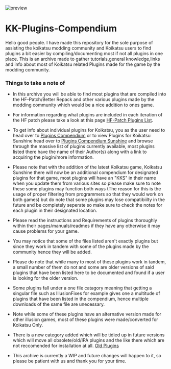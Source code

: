 ![preview](https://user-images.githubusercontent.com/70655816/92974632-ebb77b00-f49b-11ea-9cc7-806d78028131.png)
# KK-Plugins-Compendium

 Hello good people. I have made this repository for the sole purpose of assisting the koikatsu modding community and Koikatsu users to find plugins a bit easier by compiling/documenting most if not all plugins in one place. This is an archive made to gather tutorials,general knowledge,links and info about most of Koikatsu related Plugins made for the game by the modding community. 


 ### Things to take a note of
 
 - In this archive you will be able to find most plugins that are compiled into the HF-Patch/Better Repack and other various plugins made by the modding community which would be a nice addition to ones game.

 - For information regarding what plugins are included in each iteration of the HF patch please take a look at this page [HF-Patch Plugins List](https://github.com/ManlyMarco/KK-HF_Patch/blob/master/Plugin%20Readme.md).
  
 - To get info about individual plugins for Koikatsu, you as the user need to head over to [Plugins Compendium](https://github.com/Frostation/KK-Plugins-Compendium/blob/master/Plugins%20Compendium.md) or to view Plugins for Koikatsu Sunshine head over to [Plugins Compendium Sunshine](https://github.com/Frostation/KK-Plugins-Compendium/blob/master/Plugins%20Compendium%20Sunshine.md) and browse through the massive list of plugins currently available, most plugins listed there have the name of their Author(s) along with a link to acquiring the plugin/more information. 

 - Please note that with the addition of the latest Koikatsu game, Koikatsu Sunshine there will now be an additional compendium for designated plugins for that game, most plugins will have an "KKS" in their name when you update them from various sites so please make sure to note these some plugins may function both ways (The reason for this is the usage of proper filtering from programmers so that they would work on both games) but do note that some plugins may lose compatibiilty in the future and be completely seperate so make sure to check the notes for each plugin in their designated location.
 
 - Please read the instructions and Requirements of plugins thoroughly within their pages/manuals/readmes if they have any otherwise it may cause problems for your game.

 - You may notice that some of the files listed aren't exactly plugins but since they work in tandem with some of the plugins made by the community hence they will be added.
 
 - Please do note that while many to most of these plugins work in tandem, a small number of them do not and some are older versions of said plugins that have been listed here to be documented and found if a user is looking for the older version.

 - Some plugins fall under a one file catagory meaning that getting a singular file such as IllusionFixes for example gives one a multitude of plugins that have been listed in the compendium, hence multiple downloads of the same file are unecessary. 

 - Note while some of these plugins have an alternative version made for other illusion games, most of these plugins were made/converted for Koikatsu Only.

 - There is a new category added which will be tidied up in future versions which will move all obsolete/old/IPA plugins and the like there which are not reccomended for installation at all. [Old Plugins](https://github.com/Frostation/KK-Plugins-Compendium/blob/master/Plugins%20Compendium.md#list-of-plugins-either-too-oldincompatibleoutsourcedobsoleted-these-plugins-are-not-reccomended-for-installation-and-have-been-put-here-for-archiving-which-include)

- This archive is currently a WIP and future changes will happen to it, so please be patient with us and thank you for your time.